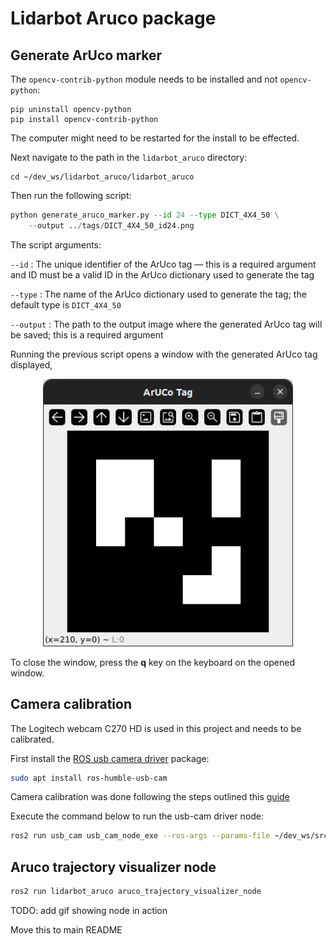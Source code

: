 # Lidarbot Aruco package

## Generate ArUco marker

The `opencv-contrib-python` module needs to be installed and not `opencv-python`: 

```
pip uninstall opencv-python
pip install opencv-contrib-python
```
The computer might need to be restarted for the install to be effected.

Next navigate to the path in the `lidarbot_aruco` directory:

```
cd ~/dev_ws/lidarbot_aruco/lidarbot_aruco
```

Then run the following script:

```python
python generate_aruco_marker.py --id 24 --type DICT_4X4_50 \
	--output ../tags/DICT_4X4_50_id24.png
```

The script arguments:

`--id` : The unique identifier of the ArUco tag — this is a required argument and ID must be a valid ID in the ArUco dictionary used to generate the tag
    
`--type` : The name of the ArUco dictionary used to generate the tag; the default type is `DICT_4X4_50`

`--output` : The path to the output image where the generated ArUco tag will be saved; this is a required argument

Running the previous script opens a window with the generated ArUco tag displayed,

<p align='center'>
    <img src=../docs/images/generated_aruco_marker.png width="400">
</p>

To close the window, press the **q** key on the keyboard on the opened window.

## Camera calibration

The Logitech webcam C270 HD is used in this project and needs to be calibrated.

First install the [ROS usb camera driver](https://index.ros.org/r/usb_cam/#humble) package:

```bash
sudo apt install ros-humble-usb-cam
```

Camera calibration was done following the steps outlined this [guide](https://automaticaddison.com/how-to-perform-pose-estimation-using-an-aruco-marker/)

Execute the command below to run the usb-cam driver node:

```bash
ros2 run usb_cam usb_cam_node_exe --ros-args --params-file ~/dev_ws/src/lidarbot_aruco/config/params_1.yaml
```

## Aruco trajectory visualizer node

```bash
ros2 run lidarbot_aruco aruco_trajectory_visualizer_node
```

TODO: add gif showing node in action

Move this to main README
